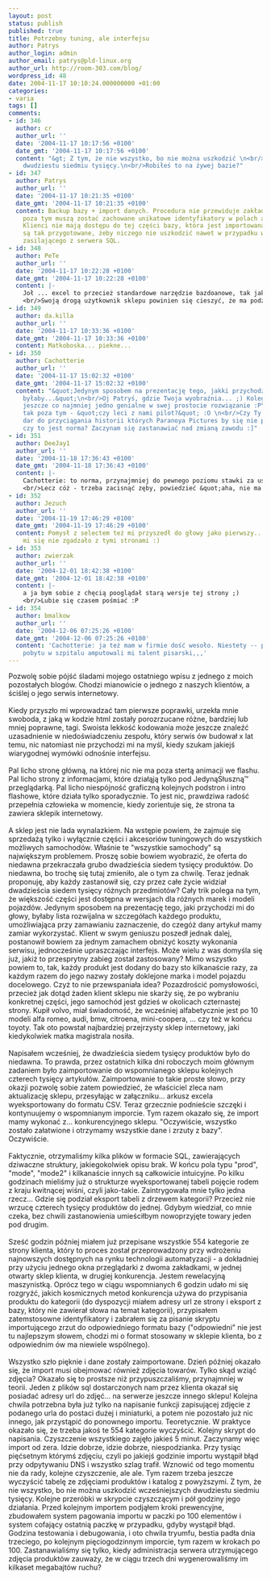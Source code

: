 ```yaml
---
layout: post
status: publish
published: true
title: Potrzebny tuning, ale interfejsu
author: Patrys
author_login: admin
author_email: patrys@pld-linux.org
author_url: http://room-303.com/blog/
wordpress_id: 48
date: 2004-11-17 10:10:24.000000000 +01:00
categories:
- varia
tags: []
comments:
- id: 346
  author: cr
  author_url: ''
  date: '2004-11-17 10:17:56 +0100'
  date_gmt: '2004-11-17 10:17:56 +0100'
  content: "&gt; Z tym, że nie wszystko, bo nie można uszkodzić \n<br/>&gt; wcześniejszych
    dwudziestu siedmiu tysięcy.\n<br/>Robiłeś to na żywej bazie?"
- id: 347
  author: Patrys
  author_url: ''
  date: '2004-11-17 10:21:35 +0100'
  date_gmt: '2004-11-17 10:21:35 +0100'
  content: Backup bazy + import danych. Procedura nie przewiduje zakładania bazy tymczasowej,
    poza tym muszą zostać zachowane unikatowe identyfikatory w polach auto_increment.
    Klienci nie mają dostępu do tej części bazy, która jest importowana, a skrypty
    są tak przygotowane, żeby niczego nie uszkodzić nawet w przypadku wyrwania kabla
    zasilającego z serwera SQL.
- id: 348
  author: PeTe
  author_url: ''
  date: '2004-11-17 10:22:28 +0100'
  date_gmt: '2004-11-17 10:22:28 +0100'
  content: |-
    Joł ... excel to przecież standardowe narzędzie bazdoanowe, tak jak word jest narzędziem do zapisywania zrzutów ekranu...
    <br/>Swoją drogą użytkownik sklepu powinien się cieszyć, że ma podział na strony, a nie listę rozwijaną z kilkoma tysiącami pozycji (takie rozwiązanie miałem &#039;przyjemność&#039;) poprawiać ...
- id: 349
  author: da.killa
  author_url: ''
  date: '2004-11-17 10:33:36 +0100'
  date_gmt: '2004-11-17 10:33:36 +0100'
  content: Matkoboska... piekne...
- id: 350
  author: Cachotterie
  author_url: ''
  date: '2004-11-17 15:02:32 +0100'
  date_gmt: '2004-11-17 15:02:32 +0100'
  content: "&quot;Jedynym sposobem na prezentację tego, jakki przychodzi mi do głowy,
    byłaby...&quot;\n<br/>Oj Patryś, gdzie Twoja wyobraźnia... ;) Kolega PeTe podał
    jeszcze co najmniej jedno genialne w swej prostocie rozwiązanie :P\n<br/>\n<br/>A
    tak poza tym - &quot;czy leci z nami pilot?&quot; :O \n<br/>Czy Ty masz jakiś
    dar do przyciągania historii których Paranoya Pictures by się nie powstydziła,
    czy to jest norma? Zaczynam się zastanawiać nad zmianą zawodu :]"
- id: 351
  author: DeeJay1
  author_url: ''
  date: '2004-11-18 17:36:43 +0100'
  date_gmt: '2004-11-18 17:36:43 +0100'
  content: |-
    Cachotterie: to norma, przynajmniej do pewnego poziomu stawki za usluge, a jesli chodzi o &quot;polskie&quot; duże firmy to norma bez względu na stawkę :|
    <br/>Lecz cóż - trzeba zacisnąć zęby, powiedzieć &quot;aha, nie ma sprawy&quot; i robić co trzeba, bo jak się nie podoba to wiadomo co się stanie...
- id: 352
  author: Jezuch
  author_url: ''
  date: '2004-11-19 17:46:29 +0100'
  date_gmt: '2004-11-19 17:46:29 +0100'
  content: Pomysł z selectem też mi przyszedł do głowy jako pierwszy... A potem coś
    mi się nie zgadzało z tymi stronami :)
- id: 353
  author: zwierzak
  author_url: ''
  date: '2004-12-01 18:42:38 +0100'
  date_gmt: '2004-12-01 18:42:38 +0100'
  content: |-
    a ja bym sobie z chęcią pooglądał starą wersje tej strony ;)
    <br/>Lubie się czasem pośmiać :P
- id: 354
  author: bmalkow
  author_url: ''
  date: '2004-12-06 07:25:26 +0100'
  date_gmt: '2004-12-06 07:25:26 +0100'
  content: 'Cachotterie: ja też mam w firmie dość wesoło. Niestety -- podczas ostatniego
    pobytu w szpitalu amputowali mi talent pisarski,,,'
---
```

Pozwolę sobie pójść śladami mojego ostatniego wpisu z jednego z moich pozostałych blogów. Chodzi mianowicie o jednego z naszych klientów, a ściślej o jego serwis internetowy.<br />
<br />
Kiedy przyszło mi wprowadzać tam pierwsze poprawki, urzekła mnie swoboda, z jaką w kodzie html zostały porozrzucane różne, bardziej lub mniej poprawne, tagi. Swoista lekkość kodowania może jeszcze znaleźć uzasadnienie w niedoświadczeniu zespołu, który serwis ów budował x lat temu, nic natomiast nie przychodzi mi na myśl, kiedy szukam jakiejś wiarygodnej wymówki odnośnie interfejsu.<br />
<br />
Pal licho stronę główną, na której nic nie ma poza stertą animacji we flashu. Pal licho strony z informacjami, które działąją tylko pod JedynąSłuszną&trade; przeglądarką. Pal licho niespójność graficzną kolejnych podstron i intro flashowe, które działa tylko sporadycznie. To jest nic, prawdziwa radość przepełnia człowieka w momencie, kiedy zorientuje się, że strona ta zawiera sklepik internetowy.<br />
<br />
A sklep jest nie lada wynalazkiem. Na wstępie powiem, że zajmuje się sprzedażą tylko i wyłącznie części i akcesoriów tuningowych do wszystkich możliwych samochodów. Właśnie te "wszystkie samochody" są największym problemem. Proszę sobie bowiem wyobrazić, że oferta do niedawna przekraczała grubo dwadzieścia siedem tysięcy produktów. Do niedawna, bo trochę się tutaj zmieniło, ale o tym za chwilę. Teraz jednak proponuję, aby każdy zastanowił się, czy przez całe życie widział dwadzieścia siedem tysięcy różnych przedmiotów? Cały trik polega na tym, że większość części jest dostępna w wersjach dla różnych marek i modeli pojazdów. Jedynym sposobem na prezentację tego, jaki przychodzi mi do głowy, byłaby lista rozwijalna w szczegółach każdego produktu, umożliwiająca przy zamawianiu zaznaczenie, do czegóż dany artykuł mamy zamiar wykorzystać. Klient w swym geniuszu poszedł jednak dalej, postanowił bowiem za jednym zamachem obniżyć koszty wykonania serwisu, jednocześnie upraszczając interfejs. Może wielu z was domyśla się już, jakiż to przesprytny zabieg został zastosowany? Mimo wszystko powiem to, tak, każdy produkt jest dodany do bazy sto kilkanaście razy, za każdym razem do jego nazwy zostały doklejone marka i model pojazdu docelowego. Czyż to nie przewspaniała idea? Pozazdrościć pomysłowości, przecież jak dotąd żaden klient sklepu nie skarży się, że po wybraniu konkretnej części, jego samochód jest gdzieś w okolicach czternastej strony. Kupił volvo, miał świadomość, że wcześniej alfabetycznie jest po 10 modeli alfa romeo, audi, bmw, citroena, mini-coopera, ... czy też w końcu toyoty. Tak oto powstał najbardziej przejrzysty sklep internetowy, jaki kiedykolwiek matka magistrala nosiła.<br />
<br />
Napisałem wcześniej, że dwadzieścia siedem tysięcy produktów było do niedawna. To prawda, przez ostatnich kilka dni roboczych moim głównym zadaniem było zaimportowanie do wspomnianego sklepu kolejnych czterech tysięcy artykułów. Zaimportowanie to takie proste słowo, przy okazji pozwolę sobie zatem powiedzieć, że właściciel zleca nam aktualizację sklepu, przesyłając w załączniku... arkusz excela wyeksportowany do formatu CSV. Teraz grzecznie podnieście szczęki i kontynuujemy o wspomnianym imporcie. Tym razem okazało się, że import mamy wykonać z... konkurencyjnego sklepu. "Oczywiście, wszystko zostało załatwione i otrzymamy wszystkie dane i zrzuty z bazy". Oczywiście.<br />
<br />
Faktycznie, otrzymaliśmy kilka plików w formacie SQL, zawierających dziwaczne struktury, jakiegokolwiek opisu brak. W końcu pola typu "prod", "mode", "mode2" i kilkanaście innych są całkowicie intuicyjne. Po kilku godzinach mieliśmy już o strukturze wyeksportowanej tabeli pojęcie rodem z kraju kwitnącej wiśni, czyli jako-takie. Zaintrygowała mnie tylko jedna rzecz... Gdzie się podział eksport tabeli z drzewem kategorii? Przecież nie wrzucę czterech tysięcy produktów do jednej. Gdybym wiedział, co mnie czeka, bez chwili zastanowienia umieściłbym nowoprzyjęte towary jeden pod drugim.<br />
<br />
Sześć godzin później miałem już przepisane wszystkie 554 kategorie ze strony klienta, który to proces został przeprowadzony przy wdrożeniu najnowszych dostępnych na rynku technologii automatyzacji - a dokładniej przy użyciu jednego okna przeglądarki z dwoma zakładkami, w jednej otwarty sklep klienta, w drugiej konkurencja. Jestem rewelacyjną maszynistką. Oprócz tego w ciągu wspomnianych 6 godzin udało mi się rozgryźć, jakich kosmicznych metod konkurencja używa do przypisania produktu do kategorii (do dyspozycji miałem adresy url ze strony i eksport z bazy, który nie zawierał słowa na temat kategorii), przypisałem zatemstosowne identyfikatory i zabrałem się za pisanie skryptu importującego zrzut do odpowiedniego formatu bazy ("odpowiedni" nie jest tu najlepszym słowem, chodzi mi o format stosowany w sklepie klienta, bo z odpowiednim ów ma niewiele wspólnego).<br />
<br />
Wszystko szło pięknie i dane zostały zaimportowane. Dzień później okazało się, że import musi obejmować również zdjęcia towarów. Tylko skąd wziąć zdjęcia? Okazało się to prostsze niż przypuszczaliśmy, przynajmniej w teorii. Jeden z plików sql dostarczonych nam przez klienta okazał się posiadać adresy url do zdjęć... na serwerze jeszcze innego sklepu! Kolejna chwila potrzebna była już tylko na napisanie funkcji zapisującej zdjęcie z podanego urla do postaci dużej i miniaturki, a potem nie pozostało już nic innego, jak przystąpić do ponownego importu. Teoretycznie. W praktyce okazało się, że trzeba jakoś te 554 kategorie wyczyścić. Kolejny skrypt do napisania. Czyszczenie wszystkiego zajęło jakieś 5 minut. Zaczynamy więc import od zera. Idzie dobrze, idzie dobrze, niespodzianka. Przy tysiąc pięćsetnym którymś zdjęciu, czyli po jakiejś godzinie importu wystąpił błąd przy odpytywaniu DNS i wszystko szlag trafił. Wznowić od tego momentu nie da rady, kolejne czyszczenie, ale ale. Tym razem trzeba jeszcze wyczyścić tabelę ze zdjęciami produktów i katalog z powyższymi. Z tym, że nie wszystko, bo nie można uszkodzić wcześniejszych dwudziestu siedmiu tysięcy. Kolejne przeróbki w skrypcie czyszczącym i pół godziny jego działania. Przed kolejnym importem podjąłem kroki prewencyjne, zbudowałem system pagowania importu w paczki po 100 elementów i system cofający ostatnią paczkę w przypadku, gdyby wystąpił błąd. Godzina testowania i debugowania, i oto chwila tryumfu, bestia padła dnia trzeciego, po kolejnym pięciogodzinnym imporcie, tym razem w krokach po 100. Zastanawialiśmy się tylko, kiedy administracja serwera utrzymującego zdjęcia produktów zauważy, że w ciągu trzech dni wygenerowaliśmy im kilkaset megabajtów ruchu?
